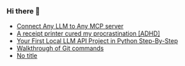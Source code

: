 ### Hi there 👋

<!-- daily.dev BOOKMARKS:START -->
- [Connect Any LLM to Any MCP server](https://app.daily.dev/posts/NG9Psfprx?utm_source=rss&utm_medium=bookmarks&utm_campaign=PnGboN99PhXCxFrWGGg2C)
- [A receipt printer cured my procrastination [ADHD]](https://app.daily.dev/posts/JxHVlUcQt?utm_source=rss&utm_medium=bookmarks&utm_campaign=PnGboN99PhXCxFrWGGg2C)
- [Your First Local LLM API Project in Python Step-By-Step](https://app.daily.dev/posts/hBPo223As?utm_source=rss&utm_medium=bookmarks&utm_campaign=PnGboN99PhXCxFrWGGg2C)
- [Walkthrough of Git commands](https://app.daily.dev/posts/LcdyrbpR4?utm_source=rss&utm_medium=bookmarks&utm_campaign=PnGboN99PhXCxFrWGGg2C)
- [No title](https://app.daily.dev/posts/3nUX232jx?utm_source=rss&utm_medium=bookmarks&utm_campaign=PnGboN99PhXCxFrWGGg2C)
<!-- daily.dev BOOKMARKS:END -->

<!--
**dinesh4monto/dinesh4monto** is a ✨ _special_ ✨ repository because its `README.md` (this file) appears on your GitHub profile.

Here are some ideas to get you started:

- 🔭 I’m currently working on ...
- 🌱 I’m currently learning ...
- 👯 I’m looking to collaborate on ...
- 🤔 I’m looking for help with ...
- 💬 Ask me about ...
- 📫 How to reach me: ...
- 😄 Pronouns: ...
- ⚡ Fun fact: ...
-->
